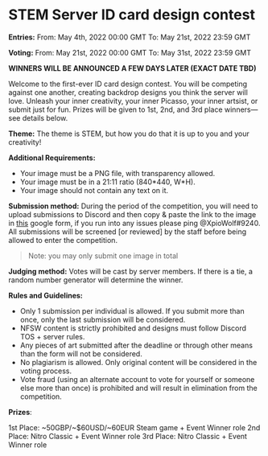 # STEM Server ID card design contest

**Entries:** 
From: May 4th, 2022 00:00 GMT 
To: May 21st, 2022 23:59 GMT 

**Voting:** 
From: May 21st, 2022 00:00 GMT 
To: May 31st, 2022 23:59 GMT

**WINNERS WILL BE ANNOUNCED A FEW DAYS LATER (EXACT DATE TBD)**

Welcome to the first-ever ID card design contest. You will be competing against one another, creating backdrop designs you think the server will love. Unleash your inner creativity, your inner Picasso, your inner artsist, or submit just for fun. Prizes will be given to 1st, 2nd, and 3rd place winners⁠— see details below. 

__Theme:__ The theme is STEM, but how you do that it is up to you and your creativity!

__Additional Requirements:__

* Your image must be a PNG file, with transparency allowed.
* Your image must be in a 21:11 ratio (840\*440, W\*H).
* Your image should not contain any text on it.

__Submission method:__ During the period of the competition, you will need to upload submissions to Discord and then copy & paste the link to the image in [this](https://forms.gle/yD2wfQHpWo4SmWncA) google form, if you run into any issues please ping @XpioWolf#9240. All submissions will be screened [or reviewed] by the staff before being allowed to enter the competition.

> Note: you may only submit one image in total

__Judging method:__ Votes will be cast by server members. If there is a tie, a random number generator will determine the winner.

__Rules and Guidelines:__ 
- Only 1 submission per individual is allowed. If you submit more than once, only the last submission will be considered. 
- NFSW content is strictly prohibited and designs must follow Discord TOS + server rules. 
- Any pieces of art submitted after the deadline or through other means than the form will not be considered.
- No plagiarism is allowed. Only original content will be considered in the voting process.
- Vote fraud (using an alternate account to vote for yourself or someone else more than once) is prohibited and will result in elimination from the competition.

__Prizes__:

1st Place: ~50GBP/~$60USD/~60EUR Steam game + Event Winner role
2nd Place: Nitro Classic + Event Winner role
3rd Place: Nitro Classic + Event Winner role
